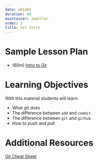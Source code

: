 ```yaml
---
date: w01d02
duration: 60
maintainer: zwmiller
order: 2
title: Git Intro
---
```


# Sample Lesson Plan

* (60m) [Intro to Git](Intro_to_Git.pdf)


# Learning Objectives

With this material students will learn:

* What git does
* The difference between `add` and `commit`
* The difference between `git` and `github`
* How to push and pull


# Additional Resources

[Git Cheat Sheet](http://files.zeroturnaround.com/pdf/zt_git_cheat_sheet.pdf) 
